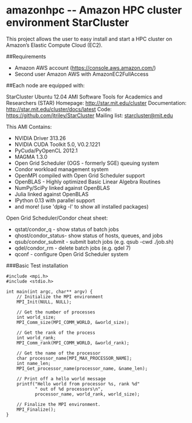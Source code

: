 # amazonhpc -- Amazon HPC cluster environment StarCluster

This project allows the user to easy install and start a HPC cluster on Amazon’s Elastic Compute Cloud (EC2).

##Requirements
- Amazon AWS account (https://console.aws.amazon.com/)
- Second user Amazon AWS with AmazonEC2FullAccess

##Each node are equipped with:

StarCluster Ubuntu 12.04 AMI
Software Tools for Academics and Researchers (STAR)
Homepage: http://star.mit.edu/cluster
Documentation: http://star.mit.edu/cluster/docs/latest
Code: https://github.com/jtriley/StarCluster
Mailing list: starcluster@mit.edu

This AMI Contains:

  * NVIDIA Driver 313.26
  * NVIDIA CUDA Toolkit 5.0, V0.2.1221
  * PyCuda/PyOpenCL 2012.1
  * MAGMA 1.3.0
  * Open Grid Scheduler (OGS - formerly SGE) queuing system
  * Condor workload management system
  * OpenMPI compiled with Open Grid Scheduler support
  * OpenBLAS - Highly optimized Basic Linear Algebra Routines
  * NumPy/SciPy linked against OpenBLAS
  * Julia linked against OpenBLAS
  * IPython 0.13 with parallel support
  * and more! (use 'dpkg -l' to show all installed packages)

Open Grid Scheduler/Condor cheat sheet:

  * qstat/condor_q - show status of batch jobs
  * qhost/condor_status- show status of hosts, queues, and jobs
  * qsub/condor_submit - submit batch jobs (e.g. qsub -cwd ./job.sh)
  * qdel/condor_rm - delete batch jobs (e.g. qdel 7)
  * qconf - configure Open Grid Scheduler system


###Basic Test installation

    #include <mpi.h>
    #include <stdio.h>
    
    int main(int argc, char** argv) {
        // Initialize the MPI environment
        MPI_Init(NULL, NULL);
    
        // Get the number of processes
        int world_size;
        MPI_Comm_size(MPI_COMM_WORLD, &world_size);
    
        // Get the rank of the process
        int world_rank;
        MPI_Comm_rank(MPI_COMM_WORLD, &world_rank);
    
        // Get the name of the processor
        char processor_name[MPI_MAX_PROCESSOR_NAME];
        int name_len;
        MPI_Get_processor_name(processor_name, &name_len);
    
        // Print off a hello world message
        printf("Hello world from processor %s, rank %d"
               " out of %d processors\n",
               processor_name, world_rank, world_size);
    
        // Finalize the MPI environment.
        MPI_Finalize();
    }
